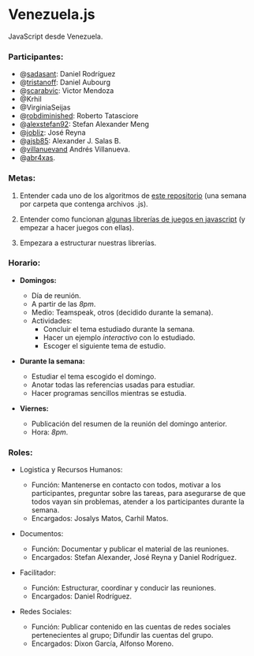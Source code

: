 # Venezuela.js

JavaScript desde Venezuela.

### Participantes:
* @[sadasant](http://twitter.com/sadasant): Daniel Rodríguez
* @[tristanoff](http://twitter.com/tristanoff): Daniel Aubourg
* @[scarabvic](http://twitter.com/#!/scarabvic): Victor Mendoza
* @Krhil
* @VirginiaSeijas
* @[robdiminished](http://twitter.com/robdiminished): Roberto Tatasciore
* @[alexstefan92](http://twitter.com/alexstefan92): Stefan Alexander Meng
* @[jobliz](http://twitter.com/sadasant): José Reyna
* @[ajsb85](http://twitter.com/ajsb85): Alexander J. Salas B.
* @[villanuevand](http://twitter.com/villanuevand) Andrés Villanueva.
* @[abr4xas](http://twitter.com/abr4xas).

### Metas:

1. Entender cada uno de los algoritmos de [este repositorio](https://github.com/nzakas/computer-science-in-javascript) (una semana por carpeta que contenga archivos .js).

2. Entender como funcionan [algunas librerías de juegos en javascript](https://gist.github.com/76827) (y empezar a hacer juegos con ellas).

3. Empezara a estructurar nuestras librerías.

### Horario:

- **Domingos:**
    - Día de reunión.
    - A partir de las *8pm*.
    - Medio: Teamspeak, otros (decidido durante la semana).
    - Actividades:
        - Concluir el tema estudiado durante la semana.
        - Hacer un ejemplo *interactivo* con lo estudiado.
        - Escoger el siguiente tema de estudio.

- **Durante la semana:**
    - Estudiar el tema escogido el domingo.
    - Anotar todas las referencias usadas para estudiar.
    - Hacer programas sencillos mientras se estudia.

- **Viernes:**
    - Publicación del resumen de la reunión del domingo anterior.
    - Hora: *8pm*.

### Roles:

- Logistica y Recursos Humanos:
    - Función: Mantenerse en contacto con todos, motivar a los participantes, preguntar sobre las tareas, para asegurarse de que todos vayan sin problemas, atender a los participantes durante la semana.
    - Encargados: Josalys Matos, Carhil Matos.

- Documentos:
    - Función: Documentar y publicar el material de las reuniones.
    - Encargados: Stefan Alexander, José Reyna y Daniel Rodríguez.

- Facilitador:
    - Función: Estructurar, coordinar y conducir las reuniones.
    - Encargados: Daniel Rodríguez.

- Redes Sociales:
    - Función: Publicar contenido en las cuentas de redes sociales pertenecientes al grupo; Difundir las cuentas del grupo.
    - Encargados: Dixon García, Alfonso Moreno.


